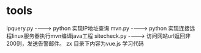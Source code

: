 # tools
ipquery.py ---->  python 实现IP地址查询 
mvn.py  ----> python 实现连接远程linux服务器执行mvn编译java工程
sitecheck.py ----> 访问网站url返回非200则，发送告警邮件。
zx 目录下内容为vue.js 学习代码
